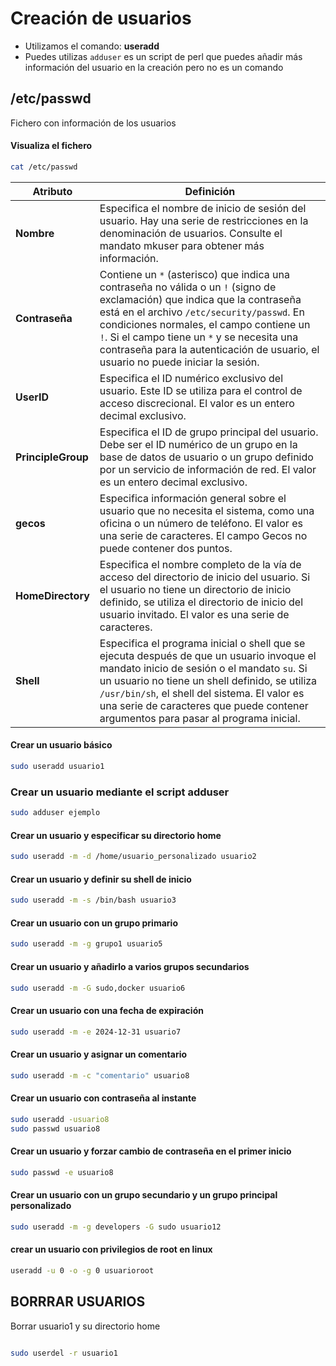 # Creación de usuarios

* Utilizamos el comando: **useradd**
* Puedes utilizas `adduser` es un script de perl que puedes añadir más información del usuario en la creación pero no es un comando

## /etc/passwd
Fichero con información de los usuarios

#### Visualiza el fichero

```bash
cat /etc/passwd
```

| Atributo         | Definición                                                                                                                                                                                                                                                                               |
|------------------|-------------------------------------------------------------------------------------------------------------------------------------------------------------------------------------------------------------------------------------------------------------------------------------------|
| **Nombre**       | Especifica el nombre de inicio de sesión del usuario. Hay una serie de restricciones en la denominación de usuarios. Consulte el mandato mkuser para obtener más información.                                                                     |
| **Contraseña**   | Contiene un `*` (asterisco) que indica una contraseña no válida o un `!` (signo de exclamación) que indica que la contraseña está en el archivo `/etc/security/passwd`. En condiciones normales, el campo contiene un `!`. Si el campo tiene un `*` y se necesita una contraseña para la autenticación de usuario, el usuario no puede iniciar la sesión. |
| **UserID**       | Especifica el ID numérico exclusivo del usuario. Este ID se utiliza para el control de acceso discrecional. El valor es un entero decimal exclusivo.                                                                                              |
| **PrincipleGroup** | Especifica el ID de grupo principal del usuario. Debe ser el ID numérico de un grupo en la base de datos de usuario o un grupo definido por un servicio de información de red. El valor es un entero decimal exclusivo.                         |
| **gecos**        | Especifica información general sobre el usuario que no necesita el sistema, como una oficina o un número de teléfono. El valor es una serie de caracteres. El campo Gecos no puede contener dos puntos.                                           |
| **HomeDirectory** | Especifica el nombre completo de la vía de acceso del directorio de inicio del usuario. Si el usuario no tiene un directorio de inicio definido, se utiliza el directorio de inicio del usuario invitado. El valor es una serie de caracteres.  |
| **Shell**        | Especifica el programa inicial o shell que se ejecuta después de que un usuario invoque el mandato inicio de sesión o el mandato `su`. Si un usuario no tiene un shell definido, se utiliza `/usr/bin/sh`, el shell del sistema. El valor es una serie de caracteres que puede contener argumentos para pasar al programa inicial. |


#### Crear un usuario básico
``` bash
sudo useradd usuario1
```

### Crear un usuario mediante el script adduser
```bash
sudo adduser ejemplo
```

#### Crear un usuario y especificar su directorio home
 ``` bash
sudo useradd -m -d /home/usuario_personalizado usuario2
```  
#### Crear un usuario y definir su shell de inicio
``` bash
sudo useradd -m -s /bin/bash usuario3
```
#### Crear un usuario con un grupo primario
``` bash
sudo useradd -m -g grupo1 usuario5
```
#### Crear un usuario y añadirlo a varios grupos secundarios
```bash
sudo useradd -m -G sudo,docker usuario6
```
#### Crear un usuario con una fecha de expiración
``` bash
sudo useradd -m -e 2024-12-31 usuario7
```
#### Crear un usuario y asignar un comentario
``` bash
sudo useradd -m -c "comentario" usuario8
```
#### Crear un usuario con contraseña al instante
``` bash
sudo useradd -usuario8
sudo passwd usuario8

```
#### Crear un usuario y forzar cambio de contraseña en el primer inicio
``` bash
sudo passwd -e usuario8
```

#### Crear un usuario con un grupo secundario y un grupo principal personalizado
``` bash
sudo useradd -m -g developers -G sudo usuario12
```

#### crear un usuario con privilegios de root en linux
```bash
useradd -u 0 -o -g 0 usuarioroot
```

## BORRRAR USUARIOS


Borrar usuario1 y su directorio home
```bash

sudo userdel -r usuario1
```
